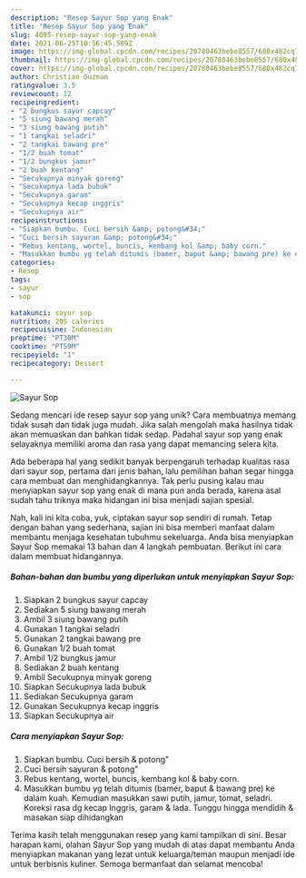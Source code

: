 ```yaml
---
description: "Resep Sayur Sop yang Enak"
title: "Resep Sayur Sop yang Enak"
slug: 4095-resep-sayur-sop-yang-enak
date: 2021-06-25T10:56:45.589Z
image: https://img-global.cpcdn.com/recipes/20780463bebe8557/680x482cq70/sayur-sop-foto-resep-utama.jpg
thumbnail: https://img-global.cpcdn.com/recipes/20780463bebe8557/680x482cq70/sayur-sop-foto-resep-utama.jpg
cover: https://img-global.cpcdn.com/recipes/20780463bebe8557/680x482cq70/sayur-sop-foto-resep-utama.jpg
author: Christian Guzman
ratingvalue: 3.5
reviewcount: 12
recipeingredient:
- "2 bungkus sayur capcay"
- "5 siung bawang merah"
- "3 siung bawang putih"
- "1 tangkai seladri"
- "2 tangkai bawang pre"
- "1/2 buah tomat"
- "1/2 bungkus jamur"
- "2 buah kentang"
- "Secukupnya minyak goreng"
- "Secukupnya lada bubuk"
- "Secukupnya garam"
- "Secukupnya kecap inggris"
- "Secukupnya air"
recipeinstructions:
- "Siapkan bumbu. Cuci bersih &amp; potong&#34;"
- "Cuci bersih sayuran &amp; potong&#34;"
- "Rebus kentang, wortel, buncis, kembang kol &amp; baby corn."
- "Masukkan bumbu yg telah ditumis (bamer, baput &amp; bawang pre) ke dalam kuah. Kemudian masukkan sawi putih, jamur, tomat, seladri. Koreksi rasa dg kecap Inggris, garam &amp; lada. Tunggu hingga mendidih &amp; masakan siap dihidangkan"
categories:
- Resep
tags:
- sayur
- sop

katakunci: sayur sop 
nutrition: 205 calories
recipecuisine: Indonesian
preptime: "PT30M"
cooktime: "PT59M"
recipeyield: "1"
recipecategory: Dessert

---
```



![Sayur Sop](https://img-global.cpcdn.com/recipes/20780463bebe8557/680x482cq70/sayur-sop-foto-resep-utama.jpg)

Sedang mencari ide resep sayur sop yang unik? Cara membuatnya memang tidak susah dan tidak juga mudah. Jika salah mengolah maka hasilnya tidak akan memuaskan dan bahkan tidak sedap. Padahal sayur sop yang enak selayaknya memiliki aroma dan rasa yang dapat memancing selera kita.



Ada beberapa hal yang sedikit banyak berpengaruh terhadap kualitas rasa dari sayur sop, pertama dari jenis bahan, lalu pemilihan bahan segar hingga cara membuat dan menghidangkannya. Tak perlu pusing kalau mau menyiapkan sayur sop yang enak di mana pun anda berada, karena asal sudah tahu triknya maka hidangan ini bisa menjadi sajian spesial.


Nah, kali ini kita coba, yuk, ciptakan sayur sop sendiri di rumah. Tetap dengan bahan yang sederhana, sajian ini bisa memberi manfaat dalam membantu menjaga kesehatan tubuhmu sekeluarga. Anda bisa menyiapkan Sayur Sop memakai 13 bahan dan 4 langkah pembuatan. Berikut ini cara dalam membuat hidangannya.

<!--inarticleads1-->

##### Bahan-bahan dan bumbu yang diperlukan untuk menyiapkan Sayur Sop:

1. Siapkan 2 bungkus sayur capcay
1. Sediakan 5 siung bawang merah
1. Ambil 3 siung bawang putih
1. Gunakan 1 tangkai seladri
1. Gunakan 2 tangkai bawang pre
1. Gunakan 1/2 buah tomat
1. Ambil 1/2 bungkus jamur
1. Sediakan 2 buah kentang
1. Ambil Secukupnya minyak goreng
1. Siapkan Secukupnya lada bubuk
1. Sediakan Secukupnya garam
1. Gunakan Secukupnya kecap inggris
1. Siapkan Secukupnya air




<!--inarticleads2-->

##### Cara menyiapkan Sayur Sop:

1. Siapkan bumbu. Cuci bersih &amp; potong&#34;
1. Cuci bersih sayuran &amp; potong&#34;
1. Rebus kentang, wortel, buncis, kembang kol &amp; baby corn.
1. Masukkan bumbu yg telah ditumis (bamer, baput &amp; bawang pre) ke dalam kuah. Kemudian masukkan sawi putih, jamur, tomat, seladri. Koreksi rasa dg kecap Inggris, garam &amp; lada. Tunggu hingga mendidih &amp; masakan siap dihidangkan




Terima kasih telah menggunakan resep yang kami tampilkan di sini. Besar harapan kami, olahan Sayur Sop yang mudah di atas dapat membantu Anda menyiapkan makanan yang lezat untuk keluarga/teman maupun menjadi ide untuk berbisnis kuliner. Semoga bermanfaat dan selamat mencoba!
